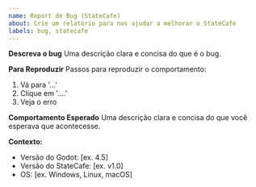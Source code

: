 ```yaml
---
name: Report de Bug (StateCafe)
about: Crie um relatório para nos ajudar a melhorar o StateCafe
labels: bug, statecafe
---
```


**Descreva o bug**
Uma descrição clara e concisa do que é o bug.

**Para Reproduzir**
Passos para reproduzir o comportamento:
1. Vá para '...'
2. Clique em '....'
3. Veja o erro

**Comportamento Esperado**
Uma descrição clara e concisa do que você esperava que acontecesse.

**Contexto:**
 - Versão do Godot: [ex. 4.5]
 - Versão do StateCafe: [ex. v1.0]
 - OS: [ex. Windows, Linux, macOS]
